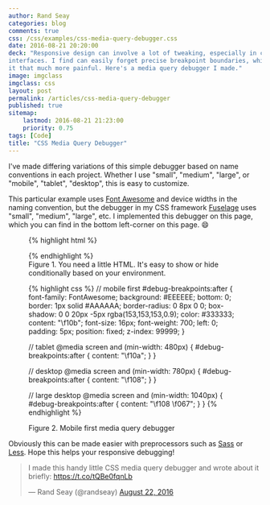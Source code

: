 ```yaml
---
author: Rand Seay
categories: blog
comments: true
css: /css/examples/css-media-query-debugger.css
date: 2016-08-21 20:20:00
deck: "Responsive design can involve a lot of tweaking, especially in complex
interfaces. I find can easily forget precise breakpoint boundaries, which make
it that much more painful. Here's a media query debugger I made."
image: imgclass
imgclass: css
layout: post
permalink: /articles/css-media-query-debugger
published: true
sitemap:
    lastmod: 2016-08-21 21:23:00
    priority: 0.75
tags: [Code]
title: "CSS Media Query Debugger"
---
```


I've made differing variations of this simple debugger based on name conventions in each project. Whether I use "small", "medium", "large", or "mobile", "tablet", "desktop", this is easy to customize<!--more-->.

This particular example uses <a href="http://fontawesome.io/">Font Awesome</a> and device widths in the naming convention, but the debugger in my CSS framework <a href="http://fuselage.skosh.io">Fuselage</a> uses "small", "medium", "large", etc. I implemented this debugger on this page, which you can find in the bottom left-corner on this page. :smile:

<figure id='figure-1' class='code'>
{% highlight html %}
<p id="debug-breakpoints"></p>
{% endhighlight %}
<figcaption>Figure 1. You need a little HTML. It's easy to show or hide conditionally based on your environment.</figcaption>
</figure>

<figure id='figure-2' class='code'>
{% highlight css %}
// mobile first
#debug-breakpoints:after {
    font-family: FontAwesome;
    background: #EEEEEE;
    bottom: 0;
    border: 1px solid #AAAAAA;
    border-radius: 0 8px 0 0;
    box-shadow: 0 0 20px -5px rgba(153,153,153,0.9);
    color: #333333;
    content: "\f10b";
    font-size: 16px;
    font-weight: 700;
    left: 0;
    padding: 5px;
    position: fixed;
    z-index: 99999;
}

// tablet
@media screen and (min-width: 480px) {
    #debug-breakpoints:after {
        content: "\f10a";
    }
}

// desktop
@media screen and (min-width: 780px) {
    #debug-breakpoints:after {
        content: "\f108";
    }
}

// large desktop
@media screen and (min-width: 1040px) {
    #debug-breakpoints:after {
        content: "\f108   \f067";
    }
}
{% endhighlight %}
<figcaption>Figure 2. Mobile first media query debugger</figcaption>
</figure>

Obviously this can be made easier with preprocessors such as <a href="http://sass-lang.com/">Sass</a> or <a href="http://lesscss.org/">Less</a>. Hope this helps your responsive debugging!

<blockquote class="twitter-tweet" data-lang="en"><p lang="en" dir="ltr">I made this handy little CSS media query debugger and wrote about it briefly: <a href="https://t.co/tQBe0fqnLb">https://t.co/tQBe0fqnLb</a></p>&mdash; Rand Seay (@randseay) <a href="https://twitter.com/randseay/status/767537170299097088">August 22, 2016</a></blockquote>
<script async src="//platform.twitter.com/widgets.js" charset="utf-8"></script>

<p id="debug-breakpoints"></p>

